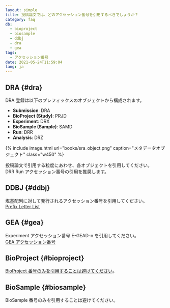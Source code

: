 ```yaml
---
layout: simple
title: 投稿論文では、どのアクセッション番号を引用するべきでしょうか？
category: faq
db:
  - bioproject
  - biosample
  - ddbj
  - dra
  - gea
tags: 
  - アクセッション番号
date: 2021-05-24T11:59:04
lang: ja
---
```


## DRA {#dra}

DRA 登録は以下のプレフィックスのオブジェクトから構成されます。

- **Submission**: DRA
- **BioProject (Study)**: PRJD
- **Experiment**: DRX
- **BioSample (Sample)**: SAMD
- **Run**: DRR
- **Analysis**: DRZ

{% include image.html url="books/sra_object.png" caption="メタデータオブジェクト" class="w450" %}

投稿論文で引用する粒度にあわせ、各オブジェクトを引用してください。    
DRR Run アクセッション番号の引用を推奨します。

## DDBJ {#ddbj}

塩基配列に対して発行されるアクセッション番号を引用してください。  
[Prefix Letter List](/prefix.html)

## GEA {#gea}

Experiment アクセッション番号 E-GEAD-n を引用してください。  
[GEA アクセッション番号](/gea/overview.html#acc)

## BioProject {#bioproject}

[BioProject 番号のみを引用することは避けてください](/faq/jga/project-accession.html)。

## BioSample {#biosample}

BioSample 番号のみを引用することは避けてください。